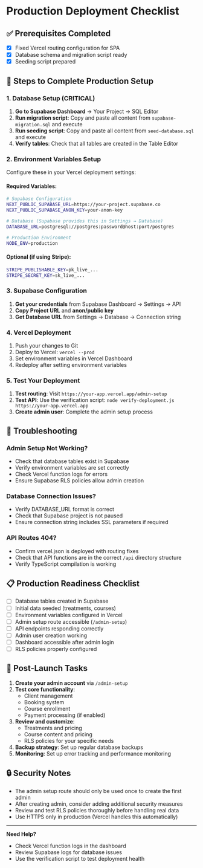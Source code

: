 # Production Deployment Checklist

## ✅ Prerequisites Completed
- [x] Fixed Vercel routing configuration for SPA
- [x] Database schema and migration script ready
- [x] Seeding script prepared

## 🚧 Steps to Complete Production Setup

### 1. Database Setup (CRITICAL)
1. **Go to Supabase Dashboard** → Your Project → SQL Editor
2. **Run migration script**: Copy and paste all content from `supabase-migration.sql` and execute
3. **Run seeding script**: Copy and paste all content from `seed-database.sql` and execute
4. **Verify tables**: Check that all tables are created in the Table Editor

### 2. Environment Variables Setup
Configure these in your Vercel deployment settings:

#### Required Variables:
```bash
# Supabase Configuration
NEXT_PUBLIC_SUPABASE_URL=https://your-project.supabase.co
NEXT_PUBLIC_SUPABASE_ANON_KEY=your-anon-key

# Database (Supabase provides this in Settings → Database)
DATABASE_URL=postgresql://postgres:password@host:port/postgres

# Production Environment
NODE_ENV=production
```

#### Optional (if using Stripe):
```bash
STRIPE_PUBLISHABLE_KEY=pk_live_...
STRIPE_SECRET_KEY=sk_live_...
```

### 3. Supabase Configuration
1. **Get your credentials** from Supabase Dashboard → Settings → API
2. **Copy Project URL** and **anon/public key**
3. **Get Database URL** from Settings → Database → Connection string

### 4. Vercel Deployment
1. Push your changes to Git
2. Deploy to Vercel: `vercel --prod`
3. Set environment variables in Vercel Dashboard
4. Redeploy after setting environment variables

### 5. Test Your Deployment
1. **Test routing**: Visit `https://your-app.vercel.app/admin-setup`
2. **Test API**: Use the verification script: `node verify-deployment.js https://your-app.vercel.app`
3. **Create admin user**: Complete the admin setup process

## 🔧 Troubleshooting

### Admin Setup Not Working?
- Check that database tables exist in Supabase
- Verify environment variables are set correctly
- Check Vercel function logs for errors
- Ensure Supabase RLS policies allow admin creation

### Database Connection Issues?
- Verify DATABASE_URL format is correct
- Check that Supabase project is not paused
- Ensure connection string includes SSL parameters if required

### API Routes 404?
- Confirm vercel.json is deployed with routing fixes
- Check that API functions are in the correct `/api` directory structure
- Verify TypeScript compilation is working

## 📋 Production Readiness Checklist

- [ ] Database tables created in Supabase
- [ ] Initial data seeded (treatments, courses)
- [ ] Environment variables configured in Vercel
- [ ] Admin setup route accessible (`/admin-setup`)
- [ ] API endpoints responding correctly
- [ ] Admin user creation working
- [ ] Dashboard accessible after admin login
- [ ] RLS policies properly configured

## 🎯 Post-Launch Tasks

1. **Create your admin account** via `/admin-setup`
2. **Test core functionality**:
   - Client management
   - Booking system
   - Course enrollment
   - Payment processing (if enabled)
3. **Review and customize**:
   - Treatments and pricing
   - Course content and pricing
   - RLS policies for your specific needs
4. **Backup strategy**: Set up regular database backups
5. **Monitoring**: Set up error tracking and performance monitoring

## 🔒 Security Notes

- The admin setup route should only be used once to create the first admin
- After creating admin, consider adding additional security measures
- Review and test RLS policies thoroughly before handling real data
- Use HTTPS only in production (Vercel handles this automatically)

---

**Need Help?** 
- Check Vercel function logs in the dashboard
- Review Supabase logs for database issues
- Use the verification script to test deployment health
